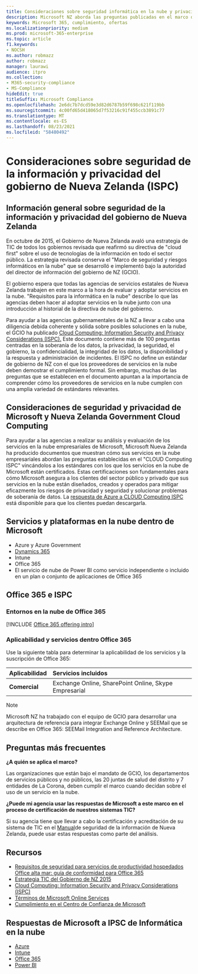 ```yaml
---
title: Consideraciones sobre seguridad informática en la nube y privacidad del Gobierno de Nueva Zelanda
description: Microsoft NZ aborda las preguntas publicadas en el marco de informática en la nube de Nueva Zelanda.
keywords: Microsoft 365, cumplimiento, ofertas
ms.localizationpriority: medium
ms.prod: microsoft-365-enterprise
ms.topic: article
f1.keywords:
- NOCSH
ms.author: robmazz
author: robmazz
manager: laurawi
audience: itpro
ms.collection:
- M365-security-compliance
- MS-Compliance
hideEdit: true
titleSuffix: Microsoft Compliance
ms.openlocfilehash: 2e6dc7b7dcd59e3d82d6787b59f698c621f119bb
ms.sourcegitcommit: 4c00fd65d418065d7f53216c91f455ccb3891c77
ms.translationtype: MT
ms.contentlocale: es-ES
ms.lasthandoff: 08/23/2021
ms.locfileid: "58480492"
---
```

# <a name="new-zealand-government-information-security-and-privacy-considerations-ispc"></a>Consideraciones sobre seguridad de la información y privacidad del gobierno de Nueva Zelanda (ISPC)

## <a name="new-zealand-government-information-security-and-privacy-considerations-overview"></a>Información general sobre seguridad de la información y privacidad del gobierno de Nueva Zelanda

En octubre de 2015, el Gobierno de Nueva Zelanda avaló una estrategia de TIC de todos los gobiernos revisada que reafirmó su directiva de "cloud first" sobre el uso de tecnologías de la información en todo el sector público. La estrategia revisada conserva el "Marco de seguridad y riesgos informáticos en la nube" que se desarrolló e implementó bajo la autoridad del director de información del gobierno de NZ (GCIO).

El gobierno espera que todas las agencias de servicios estatales de Nueva Zelanda trabajen en este marco a la hora de evaluar y adoptar servicios en la nube. "Requisitos para la informática en la nube" describe lo que las agencias deben hacer al adoptar servicios en la nube junto con una introducción al historial de la directiva de nube del gobierno.

Para ayudar a las agencias gubernamentales de la NZ a llevar a cabo una diligencia debida coherente y sólida sobre posibles soluciones en la nube, el GCIO ha publicado [Cloud Computing: Information Security and Privacy Considerations (ISPC).](https://www.digital.govt.nz/dmsdocument/1~cloud-computing-information-security-and-privacy-considerations/html) Este documento contiene más de 100 preguntas centradas en la soberanía de los datos, la privacidad, la seguridad, el gobierno, la confidencialidad, la integridad de los datos, la disponibilidad y la respuesta y administración de incidentes. El ISPC no define un estándar de gobierno de NZ con el que los proveedores de servicios en la nube deben demostrar el cumplimiento formal. Sin embargo, muchas de las preguntas que se establecen en el documento apuntan a la importancia de comprender cómo los proveedores de servicios en la nube cumplen con una amplia variedad de estándares relevantes.

## <a name="microsoft-and-new-zealand-government-cloud-computing-security-and-privacy-considerations"></a>Consideraciones de seguridad y privacidad de Microsoft y Nueva Zelanda Government Cloud Computing

Para ayudar a las agencias a realizar su análisis y evaluación de los servicios en la nube empresariales de Microsoft, Microsoft Nueva Zelanda ha producido documentos que muestran cómo sus servicios en la nube empresariales abordan las preguntas establecidas en el "CLOUD Computing ISPC" vincándolos a los estándares con los que los servicios en la nube de Microsoft están certificados. Estas certificaciones son fundamentales para cómo Microsoft asegura a los clientes del sector público y privado que sus servicios en la nube están diseñados, creados y operados para mitigar eficazmente los riesgos de privacidad y seguridad y solucionar problemas de soberanía de datos. La [respuesta de Azure a CLOUD Computing ISPC](https://azure.microsoft.com/resources/microsoft-azure-response-to-nz-gcio-cloud-computing-information-security-privacy-considerations/) está disponible para que los clientes puedan descargarla.

## <a name="microsoft-in-scope-cloud-platforms--services"></a>Servicios y plataformas en la nube dentro de Microsoft

- Azure y Azure Government
- [Dynamics 365](https://aka.ms/d365-compliance-list)
- Intune
- Office 365
- El servicio de nube de Power BI como servicio independiente o incluido en un plan o conjunto de aplicaciones de Office 365

## <a name="office-365-and-ispc"></a>Office 365 e ISPC

### <a name="office-365-cloud-environments"></a>Entornos en la nube de Office 365

[!INCLUDE [Office 365 offering intro](../includes/o365-offering-introduction.md)]

### <a name="office-365-applicability-and-in-scope-services"></a>Aplicabilidad y servicios dentro Office 365

Use la siguiente tabla para determinar la aplicabilidad de los servicios y la suscripción de Office 365:

| **Aplicabilidad** | **Servicios incluidos** |
|:------------------|:----------------------|
| **Comercial** | Exchange Online, SharePoint Online, Skype Empresarial |

>[!Note]
>Microsoft NZ ha trabajado con el equipo de GCIO para desarrollar una arquitectura de referencia para integrar Exchange Online y SEEMail que se describe en Office 365: SEEMail Integration and Reference Architecture.

## <a name="frequently-asked-questions"></a>Preguntas más frecuentes

**¿A quién se aplica el marco?**

Las organizaciones que están bajo el mandato de GCIO, los departamentos de servicios públicos y no públicos, las 20 juntas de salud del distrito y 7 entidades de La Corona, deben cumplir el marco cuando decidan sobre el uso de un servicio en la nube.

**¿Puede mi agencia usar las respuestas de Microsoft a este marco en el proceso de certificación de nuestros sistemas TIC?**

Si su agencia tiene que llevar a cabo la certificación y acreditación de su sistema de TIC en el [Manual](https://go.microsoft.com/fwlink/p/?linkid=2099496)de seguridad de la información de Nueva Zelanda, puede usar estas respuestas como parte del análisis.

## <a name="resources"></a>Recursos

- [Requisitos de seguridad para servicios de productividad hospedados Office alta mar: guía de conformidad para Office 365](https://aka.ms/o365-gcio-conformance-guidance)
- [Estrategia TIC del Gobierno de NZ 2015](https://www.ict.govt.nz/strategy-and-action-plan/strategy/)
- [Cloud Computing: Information Security and Privacy Considerations (ISPC)](https://www.digital.govt.nz/standards-and-guidance/technology-and-architecture/cloud-services/)
- [Términos de Microsoft Online Services](https://aka.ms/Online-Services-Terms)
- [Cumplimiento en el Centro de Confianza de Microsoft](https://www.microsoft.com/trust-center/compliance/compliance-overview)

## <a name="microsoft-responses-to-cloud-computing-ipsc"></a>Respuestas de Microsoft a IPSC de Informática en la nube

- [Azure](https://aka.ms/Azure-NZ-response)
- [Intune](https://aka.ms/Intune-NZ-response)
- [Office 365](https://aka.ms/O365-NZ-Response)
- [Power BI](https://download.microsoft.com/download/5/1/7/51726B9B-2E76-49C4-9D4F-A36BF025CB93/Response-to-GCIO-105-questions-Power-BI.pdf)

